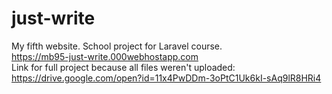 # just-write
My fifth website. School project for Laravel course. <br/>
https://mb95-just-write.000webhostapp.com <br/>
Link for full project because all files weren't uploaded: https://drive.google.com/open?id=11x4PwDDm-3oPtC1Uk6kI-sAq9lR8HRi4

